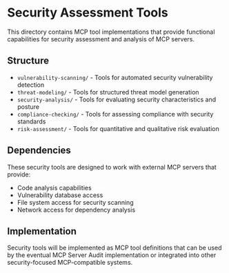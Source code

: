 # Security Assessment Tools

This directory contains MCP tool implementations that provide functional capabilities for security assessment and analysis of MCP servers.

## Structure

- `vulnerability-scanning/` - Tools for automated security vulnerability detection
- `threat-modeling/` - Tools for structured threat model generation
- `security-analysis/` - Tools for evaluating security characteristics and posture
- `compliance-checking/` - Tools for assessing compliance with security standards
- `risk-assessment/` - Tools for quantitative and qualitative risk evaluation

## Dependencies

These security tools are designed to work with external MCP servers that provide:
- Code analysis capabilities
- Vulnerability database access  
- File system access for security scanning
- Network access for dependency analysis

## Implementation

Security tools will be implemented as MCP tool definitions that can be used by the eventual MCP Server Audit implementation or integrated into other security-focused MCP-compatible systems.